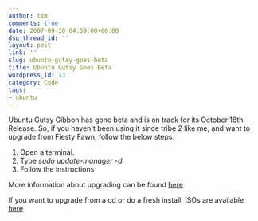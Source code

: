 ```yaml
---
author: tim
comments: true
date: 2007-09-30 04:59:00+00:00
dsq_thread_id: ''
layout: post
link: ''
slug: ubuntu-gutsy-goes-beta
title: Ubuntu Gutsy Goes Beta
wordpress_id: 73
category: Code
tags:
- ubuntu
---
```


Ubuntu Gutsy Gibbon has gone beta and is on track for its October 18th
Release. So, if you haven't been using it since tribe 2 like me, and want to
upgrade from Fiesty Fawn, follow the below steps.  
  

1. Open a terminal.
1. Type _sudo update-manager -d_
1. Follow the instructions

More information about upgrading can be found
[here](https://help.ubuntu.com/community/GutsyUpgrades)  
  
If you want to upgrade from a cd or do a fresh install, ISOs are available
[here](http://releases.ubuntu.com/releases/7.10/)

